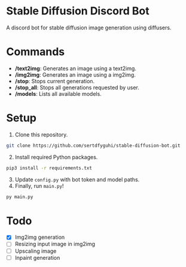 # Stable Diffusion Discord Bot

A discord bot for stable diffusion image generation using diffusers.

# Commands

- **/text2img**: Generates an image using a text2img.
- **/img2img**: Generates an image using a img2img.
- **/stop**: Stops current generation.
- **/stop_all**: Stops all generations requested by user.
- **/models**: Lists all available models.

# Setup

1. Clone this repository.

```sh
git clone https://github.com/sertdfyguhi/stable-diffusion-bot.git
```

2. Install required Python packages.

```sh
pip3 install -r requirements.txt
```

3. Update `config.py` with bot token and model paths.
4. Finally, run `main.py`!

```sh
py main.py
```

# Todo

- [x] Img2img generation
- [ ] Resizing input image in img2img
- [ ] Upscaling image
- [ ] Inpaint generation
